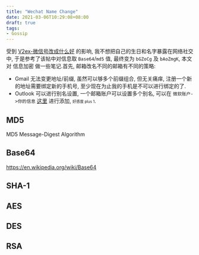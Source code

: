 ```yaml
---
title: "Wechat Name Change"
date: 2021-03-06T10:29:08+08:00
draft: true
tags:
- Gossip
---
```


受到 [V2ex-微信号改成什么好](https://www.v2ex.com/t/682263) 的影响, 我不想把自己的生日和名字暴露在网络社交中, 于是参考了该帖中对信息取 `Base64`/`md5` 值, 最终变为 `bGZoCg` 及 `bAoZmgK`, 本文对 信息加密 做一些笔记.首先, 邮箱改名不同的邮箱有不同的策略:

- Gmail 无法变更地址/前缀, 虽然可以够多个前缀组合, 但无关痛痒, 注册一个新的地址需要绑定新的手机号, 至少现在为止我的手机是不可以进行绑定的了.
- Outlook 可以进行别名设置, 一个邮箱账户可以设置多个别名, 可以在 `微软账户->你的信息` [这里](https://account.live.com/AddAssocId) 进行添加, <font size=1>好感度 plus 1</font>.

<!--more-->

## MD5

MD5 Message-Digest Algorithm

## Base64

https://en.wikipedia.org/wiki/Base64

## SHA-1

## AES

## DES

## RSA


